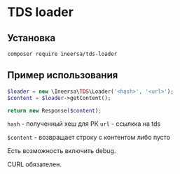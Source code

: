 # TDS loader

## Установка

```
composer require ineersa/tds-loader
```

## Пример использования

```php
$loader = new \Ineersa\TDS\Loader('<hash>', '<url>');
$content = $loader->getContent();

return new Response($content);
```

`hash` - полученный хеш для РК
`url` - ссылкка на tds

`$content` - возвращает строку с контентом либо пусто

Есть возможность включить debug.

CURL обязателен.
